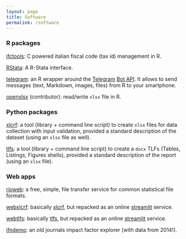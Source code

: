 ```yaml
---
layout: page
title: Software
permalink: /software
---
```


### R packages

[ifctools](https://CRAN.R-project.org/package=ifctools): C powered
italian fiscal code (tax id) management in R.

[RStata](https://CRAN.R-project.org/package=RStata): A R-Stata interface.

[telegram](https://CRAN.R-project.org/package=telegram): an R wrapper
around the [Telegram](http://telegram.org/) [Bot
API](http://core.telegram.org/bots/api). It allows to send messages
(text, Markdown, images, files) from R to your smartphone.

[openxlsx](https://CRAN.R-project.org/package=openxlsx) (contributor):
read/write `xlsx` file in R.

### Python packages

[xlcrf](https://pypi.org/project/xlcrf/): a tool (library + command
line script) to create `xlsx` files for data collection with input
validation, provided a standard description of the dataset (using an
`xlsx` file as well).

[tlfs](https://pypi.org/project/tlfs/): a tool (library + command line
script) to create a `docx` TLFs (Tables, Listings, Figures shells),
provided a standard description of the report (using an `xlsx` file).


### Web apps

[rioweb](https://gallery.shinyapps.io/rioweb): a free, simple, file
transfer service for common statistical file formats. 

[webxlcrf](https://webxlcrf.streamlit.app):
basically [xlcrf](https://pypi.org/project/xlcrf/), but repacked as an
online [streamlit](https://streamlit.io) service.

[webtlfs](https://webtlfs.streamlit.app): basically
[tlfs](https://pypi.org/project/tlfs/), but repacked as an online
[streamlit](https://streamlit.io) service.

[ifndemo](https://lbraglia.shinyapps.io/ifndemo): an old journals
 impact factor explorer (with data from 2014!).
